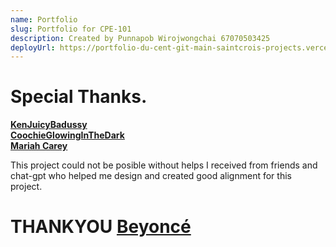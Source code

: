 ```yaml
---
name: Portfolio
slug: Portfolio for CPE-101
description: Created by Punnapob Wirojwongchai 67070503425
deployUrl: https://portfolio-du-cent-git-main-saintcrois-projects.vercel.app/
---
```


# Special Thanks.
[**KenJuicyBadussy**](https://www.instagram.com/kennly_kj/) <br>
[**CoochieGlowingInTheDark**](https://www.instagram.com/mantawithdatea/) <br>
[**Mariah Carey**](https://www.instagram.com/frank_time10/)

This project could not be posible without helps I received from friends and chat-gpt who helped me design and created good alignment for this project.

# THANKYOU [**Beyoncé**](https://www.instagram.com/beyonce/)

